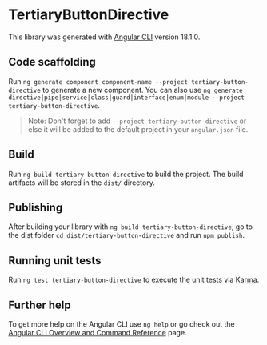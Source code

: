 # TertiaryButtonDirective

This library was generated with [Angular CLI](https://github.com/angular/angular-cli) version 18.1.0.

## Code scaffolding

Run `ng generate component component-name --project tertiary-button-directive` to generate a new component. You can also use `ng generate directive|pipe|service|class|guard|interface|enum|module --project tertiary-button-directive`.
> Note: Don't forget to add `--project tertiary-button-directive` or else it will be added to the default project in your `angular.json` file. 

## Build

Run `ng build tertiary-button-directive` to build the project. The build artifacts will be stored in the `dist/` directory.

## Publishing

After building your library with `ng build tertiary-button-directive`, go to the dist folder `cd dist/tertiary-button-directive` and run `npm publish`.

## Running unit tests

Run `ng test tertiary-button-directive` to execute the unit tests via [Karma](https://karma-runner.github.io).

## Further help

To get more help on the Angular CLI use `ng help` or go check out the [Angular CLI Overview and Command Reference](https://angular.dev/tools/cli) page.

